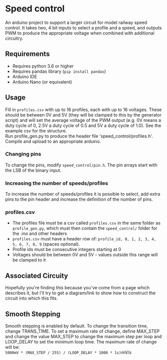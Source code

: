 # Speed control

An arduino project to support a larger circuit for model railway speed control. It takes two, 4 bit inputs to select a profile and a speed, and outputs PWM to produce the appropriate voltage when combined with additional circuitry. 

## Requirements
* Requires python 3.6 or higher
* Requires pandas library (`pip install pandas`)
* Arduino IDE
* Arduino Nano (or equivalent)

## Usage
Fill in `profiles.csv` with up to 16 profiles, each with up to 16 voltages. These should be between 0V and 5V (they will be clamped to this by the generator script) and will set the average voltage of the PWM output (e.g. 0V means a duty cycle of 0, 2.5V a duty cycle of 0.5 and 5V a duty cycle of 1.0). See the example csv for the structure.  
Run profile_gen.py to produce the header file 'speed_control/profiles.h'.  
Compile and upload to an appropriate arduino.  

### Changing pins
To change the pins, modify `speed_control/pin.h`. The pin arrays start with the LSB of the binary input.

### Increasing the number of speeds/profiles
To increase the number of speeds/profiles it is possible to select, add extra pins to the pin header and increase the definition of the number of pins. 

### profiles.csv
* The profiles file must be a csv called `profiles.csv` in the same folder as `profile_gen.py`, which must then contain the `speed_control/` folder for the .ino and other headers
* `profiles.csv` must have a header row of: `profile_id, 0, 1, 2, 3, 4, 5, 6, 7, 8, 9` (spaces optional).
* Profile ids must be consecutive integers starting at 0
* Voltages should be between 0V and 5V - values outside this range will be clamped to it

## Associated Circuity
Hopefully you're finding this because you've come from a page which describes it, but I'll try to get a diagram/link to show how to construct the circuit into which this fits.

## Smooth Stepping
Smooth stepping is enabled by default. To change the transition time, change TRANS_TIME. To set a maximum rate of change, define MAX_STEP and change the value MAX_STEP to change the maximum step per loop and LOOP_DELAY to set the minimum loop time. The maximum rate of change will be:  
`5000mV * (MAX_STEP / 255) / (LOOP_DELAY * 1000 * 1s)`mV/s